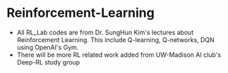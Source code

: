 # Reinforcement-Learning

- All RL_Lab codes are from Dr. SungHun Kim's lectures about Reinforcement Learning. This include Q-learning, Q-networks, DQN using OpenAI's Gym. 
- There will be more RL related work added from UW-Madison AI club's Deep-RL study group
